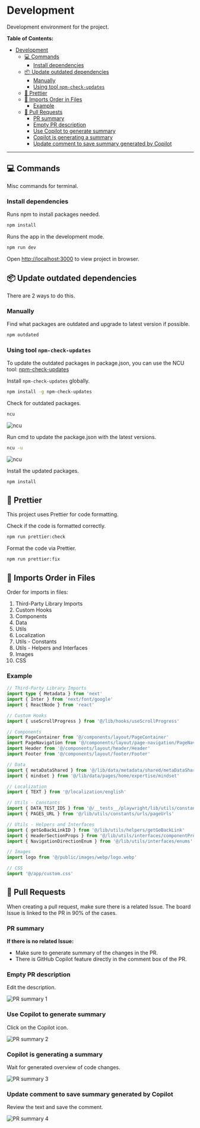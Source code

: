 # Development

Development environment for the project.

**Table of Contents:**

- [Development](#development)
  - [💻 Commands](#-commands)
    - [Install dependencies](#install-dependencies)
  - [📦 Update outdated dependencies](#-update-outdated-dependencies)
    - [Manually](#manually)
    - [Using tool `npm-check-updates`](#using-tool-npm-check-updates)
  - [💅 Prettier](#-prettier)
  - [🔗 Imports Order in Files](#-imports-order-in-files)
    - [Example](#example)
  - [🔀 Pull Requests](#-pull-requests)
    - [PR summary](#pr-summary)
    - [Empty PR description](#empty-pr-description)
    - [Use Copilot to generate summary](#use-copilot-to-generate-summary)
    - [Copilot is generating a summary](#copilot-is-generating-a-summary)
    - [Update comment to save summary generated by Copilot](#update-comment-to-save-summary-generated-by-copilot)

---

## 💻 Commands

Misc commands for terminal.

### Install dependencies

Runs npm to install packages needed.

```bash
npm install
```

Runs the app in the development mode.

```bash
npm run dev
```

Open [http://localhost:3000](http://localhost:3000) to view project in browser.

## 📦 Update outdated dependencies

There are 2 ways to do this.

### Manually

Find what packages are outdated and upgrade to latest version if possible.

```bash
npm outdated
```

### Using tool `npm-check-updates`

To update the outdated packages in package.json, you can use the NCU tool: [npm-check-updates](https://www.npmjs.com/package/npm-check-updates)

Install `npm-check-updates` globally.

```bash
npm install -g npm-check-updates
```

Check for outdated packages.

```bash
ncu
```

![ncu](/readme-images/development/npm/check-updates-checking.png)

Run cmd to update the package.json with the latest versions.

```bash
ncu -u
```

![ncu](/readme-images/development/npm/check-updates-upgrading.png)

Install the updated packages.

```bash
npm install
```

## 💅 Prettier

This project uses Prettier for code formatting.

Check if the code is formatted correctly.

```bash
npm run prettier:check
```

Format the code via Prettier.

```bash
npm run prettier:fix
```

## 🔗 Imports Order in Files

Order for imports in files:

1. Third-Party Library Imports
2. Custom Hooks
3. Components
4. Data
5. Utils
6. Localization
7. Utils - Constants
8. Utils - Helpers and Interfaces
9. Images
10. CSS

### Example

```ts
// Third-Party Library Imports
import type { Metadata } from 'next'
import { Inter } from 'next/font/google'
import { ReactNode } from 'react'
```

```ts
// Custom Hooks
import { useScrollProgress } from '@/lib/hooks/useScrollProgress'
```

```ts
// Components
import PageContainer from '@/components/layout/PageContainer'
import PageNavigation from '@/components/layout/page-navigation/PageNavigation'
import Header from '@/components/layout/header/Header'
import Footer from '@/components/layout/footer/Footer'
```

```ts
// Data
import { metaDataShared } from '@/lib/data/metadata/shared/metaDataShared'
import { mindset } from '@/lib/data/pages/home/expertise/mindset'
```

```ts
// Localization
import { TEXT } from '@/localization/english'
```

```ts
// Utils - Constants
import { DATA_TEST_IDS } from '@/__tests__/playwright/lib/utils/constants/ids/dataTestIds'
import { PAGES_URL } from '@/lib/utils/constants/urls/pageUrls'
```

```ts
// Utils - Helpers and Interfaces
import { getGoBackLinkID } from '@/lib/utils/helpers/getGoBackLink'
import { HeaderSectionProps } from '@/lib/utils/interfaces/componentProps'
import { NavigationDirectionEnum } from '@/lib/utils/interfaces/enums'
```

```ts
// Images
import logo from '@/public/images/webp/logo.webp'
```

```ts
// CSS
import '@/app/custom.css'
```

## 🔀 Pull Requests

When creating a pull request, make sure there is a related Issue. The board Issue is linked to the PR in 90% of the cases.

### PR summary

**If there is no related Issue:**

- Make sure to generate summary of the changes in the PR.
- There is GitHub Copilot feature directly in the comment box of the PR.

### Empty PR description

Edit the description.

![PR summary 1](/readme-images/development/pull-request/changes-copilot-summary-1.png)

### Use Copilot to generate summary

Click on the Copilot icon.

![PR summary 2](/readme-images/development/pull-request/changes-copilot-summary-2.png)

### Copilot is generating a summary

Wait for generated overview of code changes.

![PR summary 3](/readme-images/development/pull-request/changes-copilot-summary-3.png)

### Update comment to save summary generated by Copilot

Review the text and save the comment.

![PR summary 4](/readme-images/development/pull-request/changes-copilot-summary-4.png)
